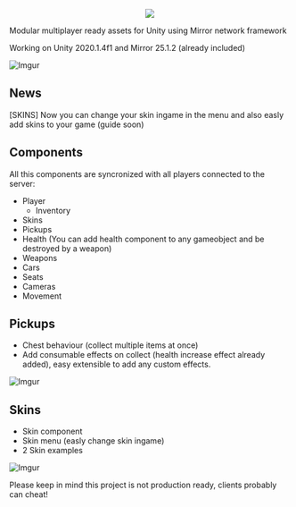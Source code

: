 <p align="center">
  <img src="https://i.imgur.com/3cgYXp6.png">
</p>

Modular multiplayer ready assets for Unity using Mirror network framework

Working on Unity 2020.1.4f1 and Mirror 25.1.2 (already included)

![Imgur](https://i.imgur.com/HwumRfR.png)

## News
[SKINS] Now you can change your skin ingame in the menu and also easly add skins to your game (guide soon)

## Components
All this components are syncronized with all players connected to the server:
 - Player
 	- Inventory
 - Skins
 - Pickups
 - Health (You can add health component to any gameobject and be destroyed by a weapon)
 - Weapons
 - Cars
  - Seats
 - Cameras
 - Movement
 
## Pickups
- Chest behaviour (collect multiple items at once)
- Add consumable effects on collect (health increase effect already added), easy extensible to add any custom effects.

![Imgur](https://i.imgur.com/9kBpr78.png)

## Skins
- Skin component
- Skin menu (easly change skin ingame)
- 2 Skin examples

![Imgur](https://i.imgur.com/jhO9ohC.png)

Please keep in mind this project is not production ready, clients probably can cheat!
